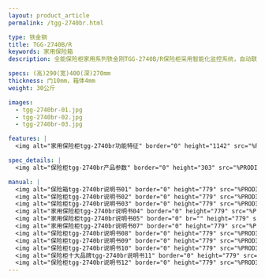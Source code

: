 ```yaml
---
layout: product_article
permalink: /tgg-2740br.html

type: 铁金钢
title: TGG-2740B/R
keywords: 家用保险箱
description: 全能保险柜家用系列铁金刚TGG-2740B/R保险柜采用智能化监控系统，自动联网报警功能，全程智能管控无忧，净重30公斤。

specs: (高)290(宽)400(深)270mm
thickness: 门10mm，箱体4mm
weight: 30公斤

images:
  - tgg-2740br-01.jpg
  - tgg-2740br-02.jpg
  - tgg-2740br-03.jpg

features: |
  <img alt="家用保险柜tgg-2740br功能特征" border="0" height="1142" src="%PRODIMGS%/tgg-gn.jpg" width="538" />

spec_details: |
  <img alt="保险柜tgg-2740br产品参数" border="0" height="303" src="%PRODIMGS%/tgg-cpcs.jpg" width="538" />

manual: |
  <img alt="保险箱tgg-2740br说明书01" border="0" height="779" src="%PRODIMGS%/tgg-sm01.jpg" width="528" />  
  <img alt="保险柜tgg-2740br说明书02" border="0" height="779" src="%PRODIMGS%/tgg-sm02.jpg" width="528" />  
  <img alt="保险柜tgg-2740br说明书03" border="0" height="779" src="%PRODIMGS%/tgg-sm03.jpg" width="528" />  
  <img alt="家用保险柜tgg-2740br说明书04" border="0" height="779" src="%PRODIMGS%/tgg-sm04.jpg" width="528" />  
  <img alt="家用保险柜tgg-2740br说明书05" border="0" br="" height="779" src="%PRODIMGS%/tgg-sm05.jpg" width="528" /> <img alt="保险柜tgg-2740br说明书06" border="0" height="779" src="%PRODIMGS%/tgg-sm06.jpg" width="528" />  
  <img alt="家用保险柜tgg-2740br说明书07" border="0" height="779" src="%PRODIMGS%/tgg-sm07.jpg" width="528" />  
  <img alt="保险柜tgg-2740br说明书08" border="0" height="779" src="%PRODIMGS%/tgg-sm08.jpg" width="528" />  
  <img alt="保险柜tgg-2740br说明书09" border="0" height="779" src="%PRODIMGS%/tgg-sm09.jpg" width="528" />  
  <img alt="保险柜tgg-2740br说明书10" border="0" height="779" src="%PRODIMGS%/tgg-sm10.jpg" width="528" />  
  <img alt="保险柜十大品牌tgg-2740br说明书11" border="0" height="779" src="%PRODIMGS%/tgg-sm11.jpg" width="528" />  
  <img alt="保险柜tgg-2740br说明书12" border="0" height="779" src="%PRODIMGS%/tgg-sm12.jpg" width="528" />
---
```

